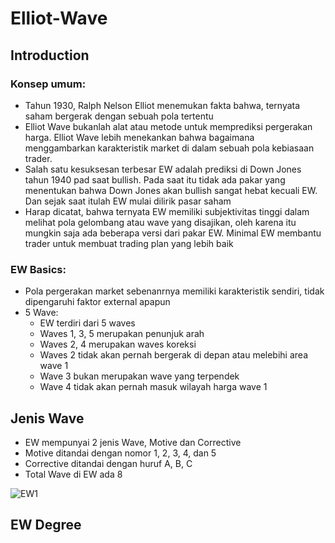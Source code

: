 # Elliot-Wave 

## Introduction


### Konsep umum:

* Tahun 1930, Ralph Nelson Elliot menemukan fakta bahwa, ternyata saham bergerak dengan sebuah pola tertentu
* Elliot Wave bukanlah alat atau metode untuk memprediksi pergerakan harga. Elliot Wave lebih menekankan bahwa bagaimana menggambarkan karakteristik market di dalam sebuah pola kebiasaan trader. 
* Salah satu kesuksesan terbesar EW adalah prediksi di Down Jones tahun 1940 pad saat bullish. Pada saat itu tidak ada pakar yang menentukan bahwa Down Jones akan bullish sangat hebat kecuali EW. Dan sejak saat itulah EW mulai dilirik pasar saham
* Harap dicatat, bahwa ternyata EW memiliki subjektivitas tinggi dalam melihat pola gelombang atau wave yang disajikan, oleh karena itu mungkin saja ada beberapa versi dari pakar EW. Minimal EW membantu trader untuk membuat trading plan yang lebih baik


### EW Basics:

* Pola pergerakan market sebenanrnya memiliki karakteristik sendiri, tidak dipengaruhi faktor external apapun
* 5 Wave:
  * EW terdiri dari 5 waves
  * Waves 1, 3, 5 merupakan penunjuk arah
  * Waves 2, 4 merupakan waves koreksi 
  * Waves 2 tidak akan pernah bergerak di depan atau melebihi area wave 1
  * Wave 3 bukan merupakan wave yang terpendek
  * Wave 4 tidak akan pernah masuk wilayah harga wave 1

## Jenis Wave

* EW mempunyai 2 jenis Wave, Motive dan Corrective
* Motive ditandai dengan nomor 1, 2, 3, 4, dan 5
* Corrective ditandai dengan huruf A, B, C
* Total Wave di EW ada 8 

![EW1](https://user-images.githubusercontent.com/27078712/87756991-0cfd4180-c834-11ea-8cd6-8fcc85ccfd5b.PNG)

## EW Degree





